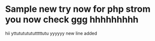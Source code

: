 # Sample new try now for php strom you now check ggg hhhhhhhhh
hii yttutututututttttutu yyyyyy new line added
